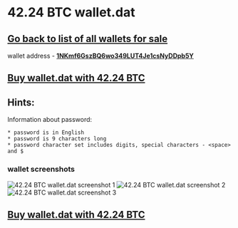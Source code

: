 # 42.24 BTC wallet.dat

## [Go back to list of all wallets for sale](https://mady2077.github.io/walletBTC/)

wallet address - **[1NKmf6GszBQ6wo349LUT4Je1csNyDDpb5Y](https://www.blockchain.com/btc/address/1NKmf6GszBQ6wo349LUT4Je1csNyDDpb5Y)**

## [Buy wallet.dat with 42.24 BTC](https://satoshidisk.com/pay/CNRogr)

## Hints:
Information about password: 
```
* password is in English 
* password is 9 characters long
* password character set includes digits, special characters - <space> and $
```


### wallet screenshots
![42.24 BTC wallet.dat screenshot 1](https://i.imgur.com/5eLCtW7.png)
![42.24 BTC wallet.dat screenshot 2](https://i.imgur.com/K4HQc54.png)
![42.24 BTC wallet.dat screenshot 3](https://i.imgur.com/MrUC2TS.png)

## [Buy wallet.dat with 42.24 BTC](https://satoshidisk.com/pay/CNRogr)
